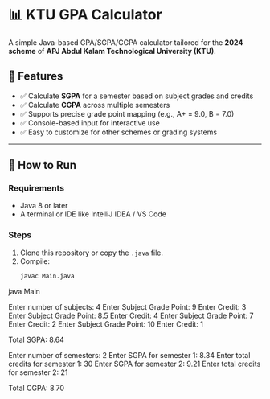 # 📊 KTU GPA Calculator

A simple Java-based GPA/SGPA/CGPA calculator tailored for the **2024 scheme** of **APJ Abdul Kalam Technological University (KTU)**.

## 🎯 Features

- ✅ Calculate **SGPA** for a semester based on subject grades and credits
- ✅ Calculate **CGPA** across multiple semesters
- ✅ Supports precise grade point mapping (e.g., A+ = 9.0, B = 7.0)
- ✅ Console-based input for interactive use
- ✅ Easy to customize for other schemes or grading systems

---

## 🚀 How to Run

### Requirements
- Java 8 or later
- A terminal or IDE like IntelliJ IDEA / VS Code

### Steps

1. Clone this repository or copy the `.java` file.
2. Compile:
   ```bash
   javac Main.java
java Main

Enter number of subjects: 4
Enter Subject Grade Point: 9
Enter Credit: 3
Enter Subject Grade Point: 8.5
Enter Credit: 4
Enter Subject Grade Point: 7
Enter Credit: 2
Enter Subject Grade Point: 10
Enter Credit: 1

Total SGPA: 8.64

Enter number of semesters: 2
Enter SGPA for semester 1: 8.34
Enter total credits for semester 1: 30
Enter SGPA for semester 2: 9.21
Enter total credits for semester 2: 21

Total CGPA: 8.70

